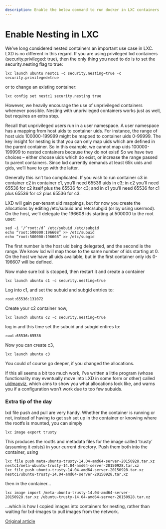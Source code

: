 ```yaml
---
description: Enable the below command to run docker in LXC containers
---
```


# Enable Nesting in LXC

We’ve long considered nested containers an important use case in LXC. LXD is no different in this regard. If you are using privileged lxd containers (security.privileged: true), then the only thing you need to do is to set the security.nesting flag to true:

```
lxc launch ubuntu nestc1 -c security.nesting=true -c security.privileged=true
```

or to change an existing container:

```
lxc config set nestc1 security.nesting true
```

However, we heavily encourage the use of unprivileged containers whenever possible. Nesting with unprivileged containers works just as well, but requires an extra step.

Recall that unprivileged users run in a user namespace. A user namespace has a mapping from host uids to container uids. For instance, the range of host uids 100000-199999 might be mapped to container uids 0-99999. The key insight for nesting is that you can only map uids which are defined in the parent container. So in this example, we cannot map uids 100000-199999 to nested containers because they do not exist! So we have two choices – either choose uids which do exist, or increase the range passed to parent containers. Since lxd currently demands at least 65k uids and gids, we’ll have to go with the latter.

Generally this isn’t too complicated. If you wish to run container c3 in container c2 in container c1, you’ll need 65536 uids in c3; in c2 you’ll need 65536 for c2 itself plus the 65536 for c3; and in c1 you’ll need 65536 for c1 plus 65536 for c2 plus 65536 for c3.

LXD will gain per-tenant uid mappings, but for now you create the allocations by editing /etc/subuid and /etc/subgid (or by using usermod). On the host, we’ll delegate the 196608 ids starting at 500000 to the root user:

```
sed -i ‘/^root:/d’ /etc/subuid /etc/subgid
echo “root:500000:196608” >> /etc/subuid
echo “root:500000:196608” >> /etc/subgid
```

The first number is the host uid being delegated, and the second is the range. We know lxd will map those to the same number of ids starting at 0. On the host we have all uids available, but in the first container only ids 0-196607 will be defined.

Now make sure lxd is stopped, then restart it and create a container

```
lxc launch ubuntu c1 -c security.nesting=true
```

Log into c1, and set the subuid and subgid entries to:

```
root:65536:131072
```

Create your c2 container now,

```
lxc launch ubuntu c2 -c security.nesting=true
```

log in and this time set the subuid and subgid entires to:

```
root:65536:65536
```

Now you can create c3,

```
lxc launch ubuntu c3
```

You could of course go deeper, if you changed the allocations.

If this all seems a bit too much work, I’ve written a little program (whose functionality may eventually move into LXD in some form or other) called [uidmapviz](https://github.com/hallyn/uidmapviz), which aims to show you what allocations look like, and warns you if a configuration won’t work due to too few subuids.

### Extra tip of the day

lxd file push and pull are very handy. Whether the container is running or not, instead of having to get ssh set up in the container or knowing where the rootfs is mounted, you can simply

```
lxc image export trusty
```

This produces the rootfs and metadata files for the image called ‘trusty’ (assuming it exists) in your current directory. Push them both into the container, using

```
lxc file push meta-ubuntu-trusty-14.04-amd64-server-20150928.tar.xz nestc1/meta-ubuntu-trusty-14.04-amd64-server-20150928.tar.xz
lxc file push ubuntu-trusty-14.04-amd64-server-20150928.tar.xz nestc1/ubuntu-trusty-14.04-amd64-server-20150928.tar.xz
```

then in the container…

```
lxc image import /meta-ubuntu-trusty-14.04-amd64-server-20150928.tar.xz /ubuntu-trusty-14.04-amd64-server-20150928.tar.xz
```

…which is how I copied images into containers for nesting, rather than waiting for lxd-images to pull images from the network.

[Original article](https://s3hh.wordpress.com/2015/10/30/nested-containers-in-lxd/)
